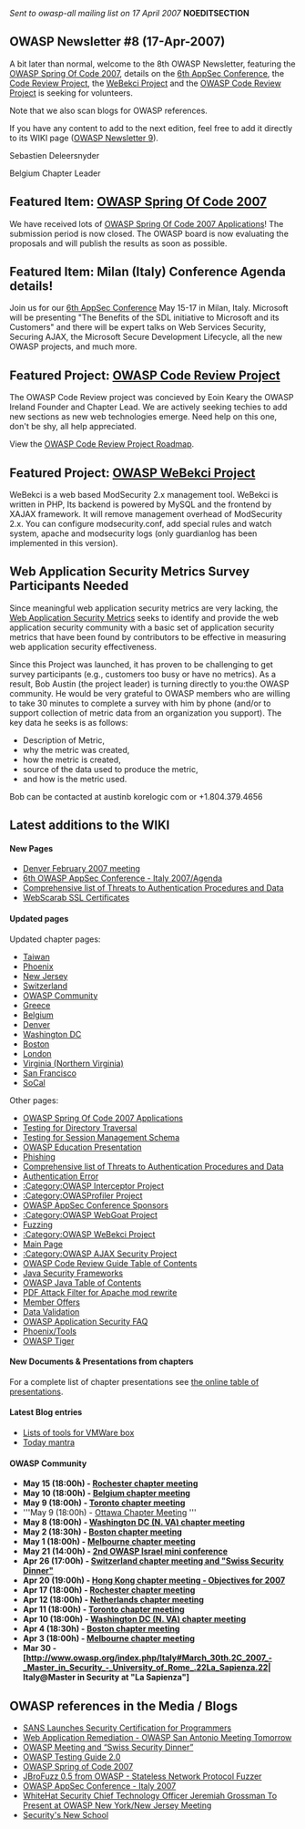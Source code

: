 *Sent to owasp-all mailing list on 17 April 2007* __NOEDITSECTION__

## OWASP Newsletter \#8 (17-Apr-2007)

A bit later than normal, welcome to the 8th OWASP Newsletter, featuring
the [OWASP Spring Of Code 2007](OWASP_Spring_Of_Code_2007 "wikilink"),
details on the [6th AppSec
Conference](6th_OWASP_AppSec_Conference_-_Italy_2007 "wikilink"), the
[Code Review Project](:Category:OWASP_Code_Review_Project "wikilink"),
the [WeBekci Project](:Category:OWASP_WeBekci_Project "wikilink") and
the [OWASP Code Review
Project](:Category:OWASP_Code_Review_Project "wikilink") is seeking for
volunteers.

Note that we also scan blogs for OWASP references.

If you have any content to add to the next edition, feel free to add it
directly to its WIKI page ([OWASP Newsletter
9](OWASP_Newsletter_9 "wikilink")).

Sebastien Deleersnyder

Belgium Chapter Leader

## Featured Item: [OWASP Spring Of Code 2007](OWASP_Spring_Of_Code_2007 "wikilink")

We have received lots of [OWASP Spring Of Code 2007
Applications](OWASP_Spring_Of_Code_2007_Applications "wikilink")\! The
submission period is now closed. The OWASP board is now evaluating the
proposals and will publish the results as soon as possible.

## Featured Item: Milan (Italy) Conference Agenda details\!

Join us for our [6th AppSec
Conference](6th_OWASP_AppSec_Conference_-_Italy_2007 "wikilink") May
15-17 in Milan, Italy. Microsoft will be presenting "The Benefits of the
SDL initiative to Microsoft and its Customers" and there will be expert
talks on Web Services Security, Securing AJAX, the Microsoft Secure
Development Lifecycle, all the new OWASP projects, and much more.

## Featured Project: [OWASP Code Review Project](:Category:OWASP_Code_Review_Project "wikilink")

The OWASP Code Review project was concieved by Eoin Keary the OWASP
Ireland Founder and Chapter Lead. We are actively seeking techies to add
new sections as new web technologies emerge. Need help on this one,
don't be shy, all help appreciated.

View the [OWASP Code Review Project
Roadmap](OWASP_Code_Review_Project_Roadmap "wikilink").

## Featured Project: [OWASP WeBekci Project](:Category:OWASP_WeBekci_Project "wikilink")

WeBekci is a web based ModSecurity 2.x management tool. WeBekci is
written in PHP, Its backend is powered by MySQL and the frontend by
XAJAX framework. It will remove management overhead of ModSecurity 2.x.
You can configure modsecurity.conf, add special rules and watch system,
apache and modsecurity logs (only guardianlog has been implemented in
this version).

## Web Application Security Metrics Survey Participants Needed

Since meaningful web application security metrics are very lacking, the
[Web Application Security
Metrics](:Category:OWASP_Application_Security_Metrics_Project "wikilink")
seeks to identify and provide the web application security community
with a basic set of application security metrics that have been found by
contributors to be effective in measuring web application security
effectiveness.

Since this Project was launched, it has proven to be challenging to get
survey participants (e.g., customers too busy or have no metrics). As a
result, Bob Austin (the project leader) is turning directly to you:the
OWASP community. He would be very grateful to OWASP members who are
willing to take 30 minutes to complete a survey with him by phone
(and/or to support collection of metric data from an organization you
support). The key data he seeks is as follows:

  - Description of Metric,
  - why the metric was created,
  - how the metric is created,
  - source of the data used to produce the metric,
  - and how is the metric used.

Bob can be contacted at austinb <at> korelogic <dot> com or
+1.804.379.4656

## Latest additions to the WIKI

#### New Pages

  - [‎Denver February 2007
    meeting](‎Denver_February_2007_meeting "wikilink")
  - [‎6th OWASP AppSec Conference - Italy
    2007/Agenda](‎6th_OWASP_AppSec_Conference_-_Italy_2007/Agenda "wikilink")
  - [‎Comprehensive list of Threats to Authentication Procedures and
    Data](‎Comprehensive_list_of_Threats_to_Authentication_Procedures_and_Data "wikilink")
  - [‎WebScarab SSL
    Certificates](‎WebScarab_SSL_Certificates "wikilink")

#### Updated pages

Updated chapter pages:

  - [Taiwan](Taiwan "wikilink")
  - [Phoenix](Phoenix "wikilink")
  - [New Jersey](New_Jersey "wikilink")
  - [Switzerland](Switzerland "wikilink")
  - [OWASP Community](OWASP_Community "wikilink")
  - [Greece](Greece "wikilink")
  - [Belgium](Belgium "wikilink")
  - [Denver](Denver "wikilink")
  - [Washington DC](Washington_DC "wikilink")
  - [Boston](Boston "wikilink")
  - [London](London "wikilink")
  - [Virginia (Northern
    Virginia)](Virginia_\(Northern_Virginia\) "wikilink")
  - [San Francisco](San_Francisco "wikilink")
  - [SoCal](SoCal "wikilink")

Other pages:

  - [OWASP Spring Of Code 2007
    Applications](OWASP_Spring_Of_Code_2007_Applications "wikilink")
  - [Testing for Directory
    Traversal](Testing_for_Directory_Traversal "wikilink")
  - [Testing for Session Management
    Schema](Testing_for_Session_Management_Schema_\(OWASP-SM-001\) "wikilink")
  - [OWASP Education
    Presentation‎](OWASP_Education_Presentation‎ "wikilink")
  - [Phishing](Phishing "wikilink")
  - [Comprehensive list of Threats to Authentication Procedures and
    Data](Comprehensive_list_of_Threats_to_Authentication_Procedures_and_Data "wikilink")
  - [Authentication Error‎](Authentication_Error‎ "wikilink")
  - [:Category:OWASP Interceptor
    Project](:Category:OWASP_Interceptor_Project "wikilink")
  - [:Category:OWASProfiler
    Project](:Category:OWASProfiler_Project "wikilink")
  - [OWASP AppSec Conference
    Sponsors](OWASP_AppSec_Conference_Sponsors "wikilink")
  - [:Category:OWASP WebGoat
    Project](:Category:OWASP_WebGoat_Project "wikilink")
  - [Fuzzing](Fuzzing "wikilink")
  - [:Category:OWASP WeBekci
    Project](:Category:OWASP_WeBekci_Project "wikilink")
  - [Main Page](Main_Page "wikilink")
  - [:Category:OWASP AJAX Security
    Project](:Category:OWASP_AJAX_Security_Project "wikilink")
  - [OWASP Code Review Guide Table of
    Contents](OWASP_Code_Review_Guide_Table_of_Contents "wikilink")
  - [Java Security Frameworks](Java_Security_Frameworks "wikilink")
  - [OWASP Java Table of
    Contents](OWASP_Java_Table_of_Contents "wikilink")
  - [PDF Attack Filter for Apache mod
    rewrite](PDF_Attack_Filter_for_Apache_mod_rewrite "wikilink")
  - [Member Offers](Member_Offers "wikilink")
  - [Data Validation](Data_Validation "wikilink")
  - [OWASP Application Security
    FAQ](OWASP_Application_Security_FAQ "wikilink")
  - [Phoenix/Tools](Phoenix/Tools "wikilink")
  - [OWASP Tiger](OWASP_Tiger "wikilink")

#### New Documents & Presentations from chapters

For a complete list of chapter presentations see [the online table of
presentations](OWASP_Education_Presentation "wikilink").

#### Latest Blog entries

  - [Lists of tools for VMWare
    box](http://blogs.owasp.org/diniscruz/2007/03/26/lists-of-tools-for-vmware-box/)
  - [Today
    mantra](http://blogs.owasp.org/orizon/2007/03/19/today-mantra/)

#### OWASP Community

  - **May 15 (18:00h) - [Rochester chapter
    meeting](Rochester "wikilink")**
  - **May 10 (18:00h) - [Belgium chapter meeting](Belgium "wikilink")**
  - **May 9 (18:00h) - [Toronto chapter meeting](Toronto "wikilink")**
  - '''May 9 (18:00h) - [Ottawa Chapter Meeting](Ottawa "wikilink") '''
  - **May 8 (18:00h) - [Washington DC (N. VA) chapter
    meeting](Virginia_\(Northern_Virginia\) "wikilink")**
  - **May 2 (18:30h) - [Boston chapter meeting](Boston "wikilink")**
  - **May 1 (18:00h) - [Melbourne chapter
    meeting](Melbourne "wikilink")**
  - **May 21 (14:00h) - [2nd OWASP Israel mini
    conference](Israel "wikilink")**
  - **Apr 26 (17:00h) - [Switzerland chapter meeting and "Swiss Security
    Dinner"](Switzerland "wikilink")**
  - **Apr 20 (19:00h) - [Hong Kong chapter meeting - Objectives for
    2007](Hong_Kong "wikilink")**
  - **Apr 17 (18:00h) - [Rochester chapter
    meeting](Rochester "wikilink")**
  - **Apr 12 (18:00h) - [Netherlands chapter
    meeting](Netherlands "wikilink")**
  - **Apr 11 (18:00h) - [Toronto chapter meeting](Toronto "wikilink")**
  - **Apr 10 (18:00h) - [Washington DC (N. VA) chapter
    meeting](Virginia_\(Northern_Virginia\) "wikilink")**
  - **Apr 4 (18:30h) - [Boston chapter meeting](Boston "wikilink")**
  - **Apr 3 (18:00h) - [Melbourne chapter
    meeting](Melbourne "wikilink")**
  - **Mar 30 -
    \[<http://www.owasp.org/index.php/Italy#March_30th.2C_2007_-_Master_in_Security_-_University_of_Rome_.22La_Sapienza.22>|
    Italy@Master in Security at "La Sapienza"\]**

## OWASP references in the Media / Blogs

  - [SANS Launches Security Certification for
    Programmers](http://www.windowsitpro.com/Article/ArticleID/95598/Windows_95598.html)
  - [Web Application Remediation - OWASP San Antonio Meeting
    Tomorrow](http://denimgroup.typepad.com/denim_group/2007/03/web_application.html)
  - [OWASP Meeting and “Swiss Security
    Dinner”](http://www.disenchant.ch/blog/owasp-meeting-and-swiss-security-dinner/54)
  - [OWASP Testing
    Guide 2.0](http://ajaxian.com/archives/owasp-testing-guide-20)
  - [OWASP Spring of
    Code 2007](http://shiflett.org/blog/2007/mar/owasp-spring-of-code-2007)
  - [JBroFuzz 0.5 from OWASP - Stateless Network Protocol
    Fuzzer](http://www.darknet.org.uk/2007/03/jbrofuzz-05-from-owasp-stateless-network-protocol-fuzzer/)
  - [OWASP AppSec Conference -
    Italy 2007](http://www.disenchant.ch/blog/owasp-appsec-conference-italy-2007/60)
  - [WhiteHat Security Chief Technology Officer Jeremiah Grossman To
    Present at OWASP New York/New Jersey
    Meeting](http://www.javascriptsearch.com/news/press/070413WhiteHat.html)
  - [Security's New
    School](http://www.darkreading.com/document.asp?doc_id=120550&WT.svl=news1_1)